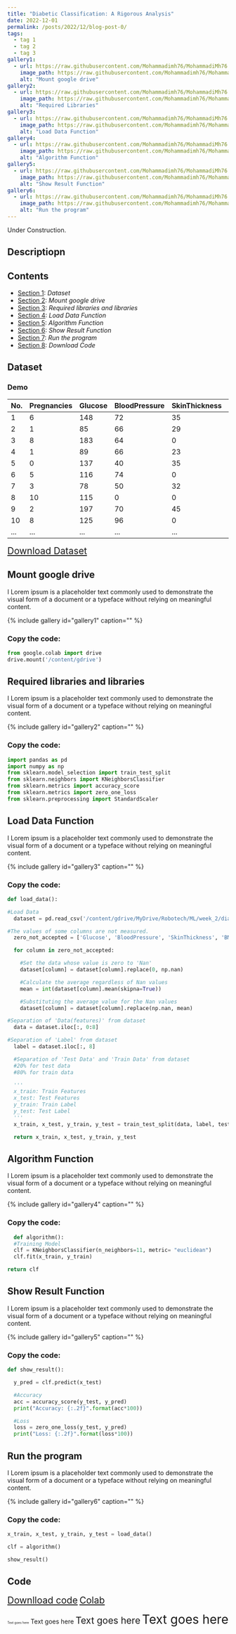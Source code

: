 ```yaml
---
title: "Diabetic Classification: A Rigorous Analysis"
date: 2022-12-01
permalink: /posts/2022/12/blog-post-0/
tags:
  - tag 1
  - tag 2
  - tag 3
gallery1:
  - url: https://raw.githubusercontent.com/Mohammadimh76/MohammadiMh76.github.io/master/images/Posts/blog-post-0/Mount_google_drive.png
    image_path: https://raw.githubusercontent.com/Mohammadimh76/MohammadiMh76.github.io/master/images/Posts/blog-post-0/Mount_google_drive.png
    alt: "Mount google drive"
gallery2:
  - url: https://raw.githubusercontent.com/Mohammadimh76/MohammadiMh76.github.io/master/images/Posts/blog-post-0/Required_Libraries.png
    image_path: https://raw.githubusercontent.com/Mohammadimh76/MohammadiMh76.github.io/master/images/Posts/blog-post-0/Required_Libraries.png
    alt: "Required Libraries"
gallery3:
  - url: https://raw.githubusercontent.com/Mohammadimh76/MohammadiMh76.github.io/master/images/Posts/blog-post-0/Load%20Data_Function.png
    image_path: https://raw.githubusercontent.com/Mohammadimh76/MohammadiMh76.github.io/master/images/Posts/blog-post-0/Load%20Data_Function.png
    alt: "Load Data Function"
gallery4:
  - url: https://raw.githubusercontent.com/Mohammadimh76/MohammadiMh76.github.io/master/images/Posts/blog-post-0/Algorithm_Function.png
    image_path: https://raw.githubusercontent.com/Mohammadimh76/MohammadiMh76.github.io/master/images/Posts/blog-post-0/Algorithm_Function.png
    alt: "Algorithm Function"
gallery5:
  - url: https://raw.githubusercontent.com/Mohammadimh76/MohammadiMh76.github.io/master/images/Posts/blog-post-0/Show_Result_Function.png
    image_path: https://raw.githubusercontent.com/Mohammadimh76/MohammadiMh76.github.io/master/images/Posts/blog-post-0/Show_Result_Function.png
    alt: "Show Result Function"
gallery6:
  - url: https://raw.githubusercontent.com/Mohammadimh76/MohammadiMh76.github.io/master/images/Posts/blog-post-0/Run_the_program.png
    image_path: https://raw.githubusercontent.com/Mohammadimh76/MohammadiMh76.github.io/master/images/Posts/blog-post-0/Run_the_program.png
    alt: "Run the program"
---
```


Under Construction.

## Descriptiopn

<div class="nav">

## Contents
* [Section 1](#section-1): <i>Dataset</i>
* [Section 2](#section-2): <i>Mount google drive</i>
* [Section 3](#section-3): <i>Required libraries and libraries</i>
* [Section 4](#section-4): <i>Load Data Function</i>
* [Section 5](#section-5): <i>Algorithm Function</i>
* [Section 6](#section-6): <i>Show Result Function</i>
* [Section 7](#section-7): <i>Run the program</i>
* [Section 8](#section-8): <i>Download Code</i>

</div>

<main>

<article id="section-1">

## Dataset

### Demo

| No. | Pregnancies | Glucose | BloodPressure | SkinThickness | Insulin | BMI  | DiabetesPedigreeFunction | Age | Outcome |
| ----------- | ----------- | ------- | ------------- | ------------- | ------- | ---- | ------------------------ | --- | ------- |
| 1           | 6           | 148     | 72            | 35            | 0       | 33.6 | 0.627                    | 50  | 1       |
| 2           | 1           | 85      | 66            | 29            | 0       | 26.6 | 0.351                    | 31  | 0       |
| 3           | 8           | 183     | 64            | 0             | 0       | 23.3 | 0.672                    | 32  | 1       |
| 4           | 1           | 89      | 66            | 23            | 94      | 28.1 | 0.167                    | 21  | 0       |
| 5           | 0           | 137     | 40            | 35            | 168     | 43.1 | 2.288                    | 33  | 1       |
| 6           | 5           | 116     | 74            | 0             | 0       | 25.6 | 0.201                    | 30  | 0       |
| 7           | 3           | 78      | 50            | 32            | 88      | 31   | 0.248                    | 26  | 1       |
| 8           | 10          | 115     | 0             | 0             | 0       | 35.3 | 0.134                    | 29  | 0       |
| 9           | 2           | 197     | 70            | 45            | 543     | 30.5 | 0.158                    | 53  | 1       |
| 10           | 8           | 125     | 96            | 0             | 0       | 0    | 0.232                    | 54  | 1       |
| ...           | ...         | ...     | ...           | ...           | ...     | ...  | ...                      | ... | ...     |

<span style="font-size:1.5em;">[Download Dataset](https://mohammadimh76.github.io/)</span>

</article>

<article id="section-2">

## Mount google drive

I Lorem ipsum is a placeholder text commonly used to demonstrate the visual form of a document or a typeface without relying on meaningful content.

{% include gallery id="gallery1" caption="" %}

### Copy the code:

```python
from google.colab import drive
drive.mount('/content/gdrive')
```

</article>

<article id="section-3">

## Required libraries and libraries

I Lorem ipsum is a placeholder text commonly used to demonstrate the visual form of a document or a typeface without relying on meaningful content.

{% include gallery id="gallery2" caption="" %}

### Copy the code:

```python
import pandas as pd
import numpy as np
from sklearn.model_selection import train_test_split
from sklearn.neighbors import KNeighborsClassifier
from sklearn.metrics import accuracy_score
from sklearn.metrics import zero_one_loss
from sklearn.preprocessing import StandardScaler
```
</article>

<article id="section-4">
  
## Load Data Function

I Lorem ipsum is a placeholder text commonly used to demonstrate the visual form of a document or a typeface without relying on meaningful content.

{% include gallery id="gallery3" caption="" %}

### Copy the code:

```python
def load_data():

#Load Data
  dataset = pd.read_csv('/content/gdrive/MyDrive/Robotech/ML/week_2/diabetes.csv')

#The values of some columns are not measured.
  zero_not_accepted = ['Glucose', 'BloodPressure', 'SkinThickness', 'BMI', 'Insulin']

  for column in zero_not_accepted:

    #Set the data whose value is zero to 'Nan'
    dataset[column] = dataset[column].replace(0, np.nan)

    #Calculate the average regardless of Nan values
    mean = int(dataset[column].mean(skipna=True))

    #Substituting the average value for the Nan values
    dataset[column] = dataset[column].replace(np.nan, mean)

#Separation of 'Data(features)' from dataset
  data = dataset.iloc[:, 0:8]

#Separation of 'Label' from dataset
  label = dataset.iloc[:, 8]

  #Separation of 'Test Data' and 'Train Data' from dataset
  #20% for test data
  #80% for train data

  '''
  x_train: Train Features
  x_test: Test Features
  y_train: Train Label
  y_test: Test Label
  '''
  x_train, x_test, y_train, y_test = train_test_split(data, label, test_size=0.2, random_state=42)

  return x_train, x_test, y_train, y_test
```

</article>

<article id="section-5">
  
## Algorithm Function

I Lorem ipsum is a placeholder text commonly used to demonstrate the visual form of a document or a typeface without relying on meaningful content.

{% include gallery id="gallery4" caption="" %}

### Copy the code:

```python
  def algorithm():
  #Training Model
  clf = KNeighborsClassifier(n_neighbors=11, metric= "euclidean")
  clf.fit(x_train, y_train)

return clf
```

</article>

<article id="section-6">
  
## Show Result Function

I Lorem ipsum is a placeholder text commonly used to demonstrate the visual form of a document or a typeface without relying on meaningful content.

{% include gallery id="gallery5" caption="" %}

### Copy the code:

```python
def show_result():

  y_pred = clf.predict(x_test)

  #Accuracy
  acc = accuracy_score(y_test, y_pred)
  print("Accuracy: {:.2f}".format(acc*100))

  #Loss
  loss = zero_one_loss(y_test, y_pred)
  print("Loss: {:.2f}".format(loss*100))
```

</article>

<article id="section-7">
  
## Run the program

I Lorem ipsum is a placeholder text commonly used to demonstrate the visual form of a document or a typeface without relying on meaningful content.

{% include gallery id="gallery6" caption="" %}

### Copy the code:

```python
x_train, x_test, y_train, y_test = load_data()

clf = algorithm()

show_result()
```

</article>

<article id="section-8">

## Code

<span style="font-size:1.5em;">[Downlload code](https://mohammadimh76.github.io/)</span>
<span style="font-size:1.5em;">[Colab](https://mohammadimh76.github.io/)</span>

</article>

</main>

<span style="font-size:0.5em;">Text goes here</span>
<span style="font-size:1em;">Text goes here</span>
<span style="font-size:1.5em;">Text goes here</span>
<span style="font-size:2em;">Text goes here</span>
